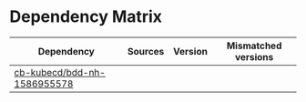 # Dependency Matrix

Dependency | Sources | Version | Mismatched versions
---------- | ------- | ------- | -------------------
[cb-kubecd/bdd-nh-1586955578](https://github.com/cb-kubecd/bdd-nh-1586955578.git) |  | []() | 
